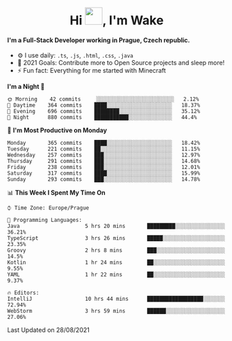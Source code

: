 <h1 align="center">Hi <img src="https://raw.githubusercontent.com/MrWakeCZ/MrWakeCZ/master/Hi.gif" width="40px" />, I'm Wake</h1>

#### I'm a Full-Stack Developer working in Prague, Czech republic.
- ⚙️ I use daily: `.ts`, `.js`, `.html`, `.css`, `.java`
- 🥅 2021 Goals: Contribute more to Open Source projects and sleep more!
- ⚡ Fun fact: Everything for me started with Minecraft

<!--START_SECTION:waka-->
**I'm a Night 🦉** 

```text
🌞 Morning    42 commits     ░░░░░░░░░░░░░░░░░░░░░░░░░   2.12% 
🌆 Daytime    364 commits    ████░░░░░░░░░░░░░░░░░░░░░   18.37% 
🌃 Evening    696 commits    ████████░░░░░░░░░░░░░░░░░   35.12% 
🌙 Night      880 commits    ███████████░░░░░░░░░░░░░░   44.4%

```
📅 **I'm Most Productive on Monday** 

```text
Monday       365 commits    ████░░░░░░░░░░░░░░░░░░░░░   18.42% 
Tuesday      221 commits    ██░░░░░░░░░░░░░░░░░░░░░░░   11.15% 
Wednesday    257 commits    ███░░░░░░░░░░░░░░░░░░░░░░   12.97% 
Thursday     291 commits    ███░░░░░░░░░░░░░░░░░░░░░░   14.68% 
Friday       238 commits    ███░░░░░░░░░░░░░░░░░░░░░░   12.01% 
Saturday     317 commits    ████░░░░░░░░░░░░░░░░░░░░░   15.99% 
Sunday       293 commits    ███░░░░░░░░░░░░░░░░░░░░░░   14.78%

```


📊 **This Week I Spent My Time On** 

```text
⌚︎ Time Zone: Europe/Prague

💬 Programming Languages: 
Java                     5 hrs 20 mins       █████████░░░░░░░░░░░░░░░░   36.21% 
TypeScript               3 hrs 26 mins       █████░░░░░░░░░░░░░░░░░░░░   23.35% 
Groovy                   2 hrs 8 mins        ███░░░░░░░░░░░░░░░░░░░░░░   14.5% 
Kotlin                   1 hr 24 mins        ██░░░░░░░░░░░░░░░░░░░░░░░   9.55% 
YAML                     1 hr 22 mins        ██░░░░░░░░░░░░░░░░░░░░░░░   9.37%

🔥 Editors: 
IntelliJ                 10 hrs 44 mins      ██████████████████░░░░░░░   72.94% 
WebStorm                 3 hrs 59 mins       ██████░░░░░░░░░░░░░░░░░░░   27.06%

```


 Last Updated on 28/08/2021
<!--END_SECTION:waka-->
